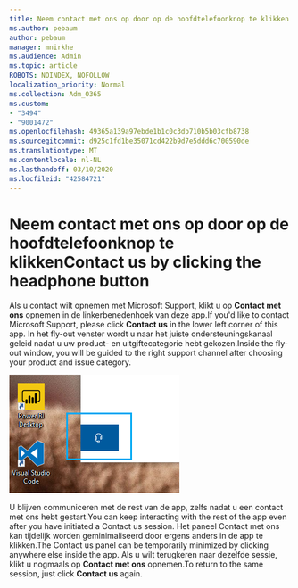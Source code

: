 ```yaml
---
title: Neem contact met ons op door op de hoofdtelefoonknop te klikken
ms.author: pebaum
author: pebaum
manager: mnirkhe
ms.audience: Admin
ms.topic: article
ROBOTS: NOINDEX, NOFOLLOW
localization_priority: Normal
ms.collection: Adm_O365
ms.custom:
- "3494"
- "9001472"
ms.openlocfilehash: 49365a139a97ebde1b1c0c3db710b5b03cfb8738
ms.sourcegitcommit: d925c1fd1be35071cd422b9d7e5ddd6c700590de
ms.translationtype: MT
ms.contentlocale: nl-NL
ms.lasthandoff: 03/10/2020
ms.locfileid: "42584721"
---
```

# <a name="contact-us-by-clicking-the-headphone-button"></a><span data-ttu-id="adc9e-102">Neem contact met ons op door op de hoofdtelefoonknop te klikken</span><span class="sxs-lookup"><span data-stu-id="adc9e-102">Contact us by clicking the headphone button</span></span>

<span data-ttu-id="adc9e-103">Als u contact wilt opnemen met Microsoft Support, klikt u op **Contact met ons** opnemen in de linkerbenedenhoek van deze app.</span><span class="sxs-lookup"><span data-stu-id="adc9e-103">If you'd like to contact Microsoft Support, please click **Contact us** in the lower left corner of this app.</span></span> <span data-ttu-id="adc9e-104">In het fly-out venster wordt u naar het juiste ondersteuningskanaal geleid nadat u uw product- en uitgiftecategorie hebt gekozen.</span><span class="sxs-lookup"><span data-stu-id="adc9e-104">Inside the fly-out window, you will be guided to the right support channel after choosing your product and issue category.</span></span>

![Neem contact met ons op door op het hoofdtelefoonpictogram te klikken.](media/contact-us-headphone-icon.png)

<span data-ttu-id="adc9e-106">U blijven communiceren met de rest van de app, zelfs nadat u een contact met ons hebt gestart.</span><span class="sxs-lookup"><span data-stu-id="adc9e-106">You can keep interacting with the rest of the app even after you have initiated a Contact us session.</span></span> <span data-ttu-id="adc9e-107">Het paneel Contact met ons kan tijdelijk worden geminimaliseerd door ergens anders in de app te klikken.</span><span class="sxs-lookup"><span data-stu-id="adc9e-107">The Contact us panel can be temporarily minimized by clicking anywhere else inside the app.</span></span> <span data-ttu-id="adc9e-108">Als u wilt terugkeren naar dezelfde sessie, klikt u nogmaals op **Contact met ons** opnemen.</span><span class="sxs-lookup"><span data-stu-id="adc9e-108">To return to the same session, just click **Contact us** again.</span></span>
